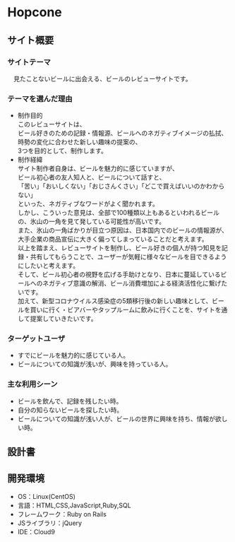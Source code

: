 # Hopcone

## サイト概要

### サイトテーマ
　見たことないビールに出会える、ビールのレビューサイトです。

### テーマを選んだ理由
- 制作目的<br>
  このレビューサイトは、<br>
  ビール好きのための記録・情報源、ビールへのネガティブイメージの払拭、時勢の変化に合わせた新しい趣味の提案の、<br>
  3つを目的として、制作します。<br>
- 制作経緯<br>
  サイト制作者自身は、ビールを魅力的に感じていますが、<br>
  ビール初心者の友人知人と、ビールについて話すと、<br>
  「苦い」「おいしくない」「おじさんくさい」「どこで買えばいいのかわからない」<br>
  といった、ネガティブなワードがよく聞かれます。<br>
  しかし、こういった意見は、全部で100種類以上もあるといわれるビールの、氷山の一角を見て発している可能性が高いです。<br>
  また、氷山の一角ばかりが目立つ原因は、日本国内でのビールの情報源が、大手企業の商品宣伝に大きく偏ってしまっていることだと考えます。<br>
  以上を踏まえ、レビューサイトを制作し、ビール好きの個人が持つ知見を記録・共有してもらうことで、ユーザーが気軽に様々なビールを目できるようにしたいと考えます。<br>
  そして、ビール初心者の視野を広げる手助けとなり、日本に蔓延しているビールへのネガティブ意識の解消、ビール消費増加による経済活性化に繋げたいです。<br>
  加えて、新型コロナウイルス感染症の5類移行後の新しい趣味として、ビールを買いに行く・ビアバーやタップルームに飲みに行くことを、サイトを通して提案していきたいです。<br>

### ターゲットユーザ
- すでにビールを魅力的に感じている人。
- ビールについての知識が浅いが、興味を持っている人。

### 主な利用シーン
- ビールを飲んで、記録を残したい時。
- 自分の知らないビールを探したい時。
- ビールについての知識が浅い人が、ビールの世界に興味を持ち、情報が欲しい時。

## 設計書

## 開発環境
- OS：Linux(CentOS)
- 言語：HTML,CSS,JavaScript,Ruby,SQL
- フレームワーク：Ruby on Rails
- JSライブラリ：jQuery
- IDE：Cloud9

